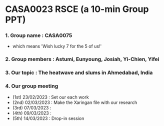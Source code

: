# CASA0023 RSCE (a 10-min Group PPT)

### 1. Group name : CASA0075 
 - which means 'Wish lucky 7 for the 5 of us!'
### 2. Group members : Astumi, Eunyoung, Josiah, Yi-Chien, Yifei
### 3. Our topic : The heatwave and slums in Ahmedabad, India
### 4. Our group meeting 
 - (1st) 23/02/2023 : Set our each work
 - (2nd) 02/03/2023 : Make the Xaringan file with our research
 - (3rd) 07/03/2023 : 
 - (4th) 09/03/2023 : 
 - (5th) 14/03/2023 : Drop-in session
